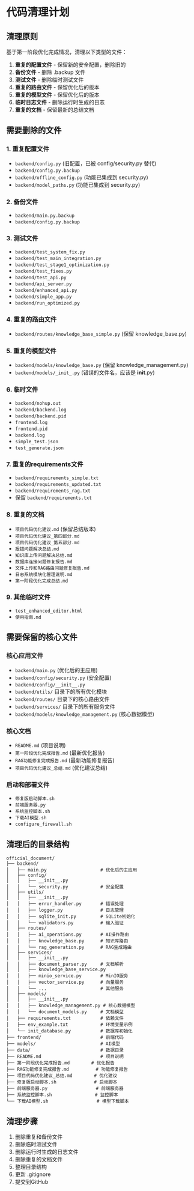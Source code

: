 # 代码清理计划

## 清理原则

基于第一阶段优化完成情况，清理以下类型的文件：

1. **重复的配置文件** - 保留新的安全配置，删除旧的
2. **备份文件** - 删除 .backup 文件
3. **测试文件** - 删除临时测试文件
4. **重复的路由文件** - 保留优化后的版本
5. **重复的模型文件** - 保留优化后的版本
6. **临时日志文件** - 删除运行时生成的日志
7. **重复的文档** - 保留最新的总结文档

## 需要删除的文件

### 1. 重复配置文件
- `backend/config.py` (旧配置，已被 config/security.py 替代)
- `backend/config.py.backup`
- `backend/offline_config.py` (功能已集成到 security.py)
- `backend/model_paths.py` (功能已集成到 security.py)

### 2. 备份文件
- `backend/main.py.backup`
- `backend/config.py.backup`

### 3. 测试文件
- `backend/test_system_fix.py`
- `backend/test_main_integration.py`
- `backend/test_stage1_optimization.py`
- `backend/test_fixes.py`
- `backend/test_api.py`
- `backend/api_server.py`
- `backend/enhanced_api.py`
- `backend/simple_app.py`
- `backend/run_optimized.py`

### 4. 重复的路由文件
- `backend/routes/knowledge_base_simple.py` (保留 knowledge_base.py)

### 5. 重复的模型文件
- `backend/models/knowledge_base.py` (保留 knowledge_management.py)
- `backend/models/_init_.py` (错误的文件名，应该是 __init__.py)

### 6. 临时文件
- `backend/nohup.out`
- `backend/backend.log`
- `backend/backend.pid`
- `frontend.log`
- `frontend.pid`
- `backend.log`
- `simple_test.json`
- `test_generate.json`

### 7. 重复的requirements文件
- `backend/requirements_simple.txt`
- `backend/requirements_updated.txt`
- `backend/requirements_rag.txt`
- 保留 `backend/requirements.txt`

### 8. 重复的文档
- `项目代码优化建议.md` (保留总结版本)
- `项目代码优化建议_第四部分.md`
- `项目代码优化建议_第五部分.md`
- `报错问题解决总结.md`
- `知识库上传问题解决总结.md`
- `数据库连接问题修复报告.md`
- `文件上传和RAG路由问题修复报告.md`
- `日志系统模块化管理说明.md`
- `第一阶段优化完成总结.md`

### 9. 其他临时文件
- `test_enhanced_editor.html`
- `使用指南.md`

## 需要保留的核心文件

### 核心应用文件
- `backend/main.py` (优化后的主应用)
- `backend/config/security.py` (安全配置)
- `backend/config/__init__.py`
- `backend/utils/` 目录下的所有优化模块
- `backend/routes/` 目录下的核心路由文件
- `backend/services/` 目录下的所有服务文件
- `backend/models/knowledge_management.py` (核心数据模型)

### 核心文档
- `README.md` (项目说明)
- `第一阶段优化完成报告.md` (最新优化报告)
- `RAG功能修复完成报告.md` (最新功能修复报告)
- `项目代码优化建议_总结.md` (优化建议总结)

### 启动和部署文件
- `修复版启动脚本.sh`
- `前端服务器.py`
- `系统监控脚本.sh`
- `下载AI模型.sh`
- `configure_firewall.sh`

## 清理后的目录结构

```
official_document/
├── backend/
│   ├── main.py                    # 优化后的主应用
│   ├── config/
│   │   ├── __init__.py
│   │   └── security.py            # 安全配置
│   ├── utils/
│   │   ├── __init__.py
│   │   ├── error_handler.py       # 错误处理
│   │   ├── logger.py              # 日志管理
│   │   ├── sqlite_init.py         # SQLite初始化
│   │   └── validators.py          # 输入验证
│   ├── routes/
│   │   ├── ai_operations.py       # AI操作路由
│   │   ├── knowledge_base.py      # 知识库路由
│   │   └── rag_generation.py      # RAG生成路由
│   ├── services/
│   │   ├── __init__.py
│   │   ├── document_parser.py     # 文档解析
│   │   ├── knowledge_base_service.py
│   │   ├── minio_service.py       # MinIO服务
│   │   ├── vector_service.py      # 向量服务
│   │   └── ...                    # 其他服务
│   ├── models/
│   │   ├── __init__.py
│   │   ├── knowledge_management.py # 核心数据模型
│   │   └── document_models.py     # 文档模型
│   ├── requirements.txt           # 依赖文件
│   ├── env_example.txt            # 环境变量示例
│   └── init_database.py           # 数据库初始化
├── frontend/                      # 前端代码
├── models/                        # AI模型
├── data/                          # 数据目录
├── README.md                      # 项目说明
├── 第一阶段优化完成报告.md        # 优化报告
├── RAG功能修复完成报告.md          # 功能修复报告
├── 项目代码优化建议_总结.md        # 优化建议
├── 修复版启动脚本.sh              # 启动脚本
├── 前端服务器.py                  # 前端服务器
├── 系统监控脚本.sh                # 监控脚本
└── 下载AI模型.sh                  # 模型下载脚本
```

## 清理步骤

1. 删除重复和备份文件
2. 删除临时测试文件
3. 删除运行时生成的日志文件
4. 删除重复的文档文件
5. 整理目录结构
6. 更新 .gitignore
7. 提交到GitHub 